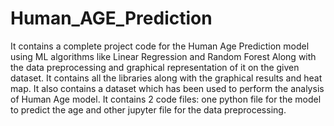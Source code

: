 # Human_AGE_Prediction
It contains a complete project code for the Human Age Prediction model using ML algorithms like Linear Regression and Random Forest Along with the data preprocessing and graphical representation of it on the given dataset.
It contains all the libraries along with the graphical results and heat map.
It also contains a dataset which has been used to perform the analysis of Human Age model.
It contains 2 code files: one python file for the model to predict the age and other jupyter file for the data preprocessing.

